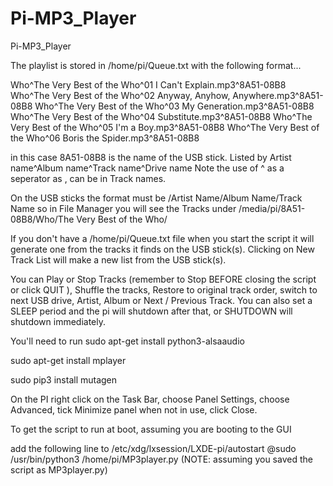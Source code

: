 # Pi-MP3_Player
Pi-MP3_Player

The playlist is stored in /home/pi/Queue.txt with the following format...

Who^The Very Best of the Who^01 I Can't Explain.mp3^8A51-08B8
Who^The Very Best of the Who^02 Anyway, Anyhow, Anywhere.mp3^8A51-08B8
Who^The Very Best of the Who^03 My Generation.mp3^8A51-08B8
Who^The Very Best of the Who^04 Substitute.mp3^8A51-08B8
Who^The Very Best of the Who^05 I'm a Boy.mp3^8A51-08B8
Who^The Very Best of the Who^06 Boris the Spider.mp3^8A51-08B8

in this case 8A51-08B8 is the name of the USB stick. Listed by Artist name^Album name^Track name^Drive name Note the use of ^ as a seperator as , can be in Track names.

On the USB sticks the format must be /Artist Name/Album Name/Track Name so in File Manager you will see the Tracks under
/media/pi/8A51-08B8/Who/The Very Best of the Who/

If you don't have a /home/pi/Queue.txt file when you start the script it will generate one from the tracks it finds on the USB stick(s).
Clicking on New Track List will make a new list from the USB stick(s).

You can Play or Stop Tracks (remember to Stop BEFORE closing the script or click QUIT ), Shuffle the tracks, Restore to original track order, switch to next USB drive, Artist, Album or Next / Previous Track. You can also set a SLEEP period and the pi will shutdown after that, or SHUTDOWN will shutdown immediately.

You'll need to run
sudo apt-get install python3-alsaaudio

sudo apt-get install mplayer

sudo pip3 install mutagen

On the PI right click on the Task Bar, choose Panel Settings, choose Advanced, tick Minimize panel when not in use, click Close.

To get the script to run at boot, assuming you are booting to the GUI

add the following line to /etc/xdg/lxsession/LXDE-pi/autostart
@sudo /usr/bin/python3 /home/pi/MP3player.py (NOTE: assuming you saved the script as MP3player.py)
